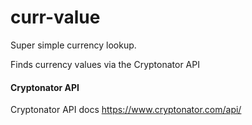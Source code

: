 # curr-value
Super simple currency lookup.

Finds currency values via the Cryptonator API

#### Cryptonator API

Cryptonator API docs
https://www.cryptonator.com/api/
